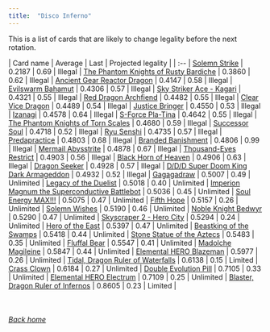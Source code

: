 ```yaml
---
title:  "Disco Inferno"
---
```


This is a list of cards that are likely to change legality before the next rotation.

| Card name | Average | Last | Projected legality |
| :-- |
[Solemn Strike](https://db.ygoprodeck.com/card/?search=Solemn%20Strike) | 0.2187 | 0.69 | Illegal |
[The Phantom Knights of Rusty Bardiche](https://db.ygoprodeck.com/card/?search=The%20Phantom%20Knights%20of%20Rusty%20Bardiche) | 0.3860 | 0.62 | Illegal |
[Ancient Gear Reactor Dragon](https://db.ygoprodeck.com/card/?search=Ancient%20Gear%20Reactor%20Dragon) | 0.4147 | 0.58 | Illegal |
[Evilswarm Bahamut](https://db.ygoprodeck.com/card/?search=Evilswarm%20Bahamut) | 0.4306 | 0.57 | Illegal |
[Sky Striker Ace - Kagari](https://db.ygoprodeck.com/card/?search=Sky%20Striker%20Ace%20-%20Kagari) | 0.4321 | 0.55 | Illegal |
[Red Dragon Archfiend](https://db.ygoprodeck.com/card/?search=Red%20Dragon%20Archfiend) | 0.4482 | 0.55 | Illegal |
[Clear Vice Dragon](https://db.ygoprodeck.com/card/?search=Clear%20Vice%20Dragon) | 0.4489 | 0.54 | Illegal |
[Justice Bringer](https://db.ygoprodeck.com/card/?search=Justice%20Bringer) | 0.4550 | 0.53 | Illegal |
[Izanagi](https://db.ygoprodeck.com/card/?search=Izanagi) | 0.4578 | 0.64 | Illegal |
[S-Force Pla-Tina](https://db.ygoprodeck.com/card/?search=S-Force%20Pla-Tina) | 0.4642 | 0.55 | Illegal |
[The Phantom Knights of Torn Scales](https://db.ygoprodeck.com/card/?search=The%20Phantom%20Knights%20of%20Torn%20Scales) | 0.4680 | 0.59 | Illegal |
[Successor Soul](https://db.ygoprodeck.com/card/?search=Successor%20Soul) | 0.4718 | 0.52 | Illegal |
[Ryu Senshi](https://db.ygoprodeck.com/card/?search=Ryu%20Senshi) | 0.4735 | 0.57 | Illegal |
[Predapractice](https://db.ygoprodeck.com/card/?search=Predapractice) | 0.4803 | 0.68 | Illegal |
[Branded Banishment](https://db.ygoprodeck.com/card/?search=Branded%20Banishment) | 0.4806 | 0.99 | Illegal |
[Mermail Abysstrite](https://db.ygoprodeck.com/card/?search=Mermail%20Abysstrite) | 0.4878 | 0.67 | Illegal |
[Thousand-Eyes Restrict](https://db.ygoprodeck.com/card/?search=Thousand-Eyes%20Restrict) | 0.4903 | 0.56 | Illegal |
[Black Horn of Heaven](https://db.ygoprodeck.com/card/?search=Black%20Horn%20of%20Heaven) | 0.4906 | 0.63 | Illegal |
[Dragon Seeker](https://db.ygoprodeck.com/card/?search=Dragon%20Seeker) | 0.4928 | 0.57 | Illegal |
[D/D/D Super Doom King Dark Armageddon](https://db.ygoprodeck.com/card/?search=D/D/D%20Super%20Doom%20King%20Dark%20Armageddon) | 0.4932 | 0.52 | Illegal |
[Gagagadraw](https://db.ygoprodeck.com/card/?search=Gagagadraw) | 0.5007 | 0.49 | Unlimited |
[Legacy of the Duelist](https://db.ygoprodeck.com/card/?search=Legacy%20of%20the%20Duelist) | 0.5018 | 0.40 | Unlimited |
[Imperion Magnum the Superconductive Battlebot](https://db.ygoprodeck.com/card/?search=Imperion%20Magnum%20the%20Superconductive%20Battlebot) | 0.5036 | 0.45 | Unlimited |
[Soul Energy MAX!!!](https://db.ygoprodeck.com/card/?search=Soul%20Energy%20MAX!!!) | 0.5075 | 0.47 | Unlimited |
[Fifth Hope](https://db.ygoprodeck.com/card/?search=Fifth%20Hope) | 0.5157 | 0.26 | Unlimited |
[Solemn Wishes](https://db.ygoprodeck.com/card/?search=Solemn%20Wishes) | 0.5190 | 0.46 | Unlimited |
[Noble Knight Bedwyr](https://db.ygoprodeck.com/card/?search=Noble%20Knight%20Bedwyr) | 0.5290 | 0.47 | Unlimited |
[Skyscraper 2 - Hero City](https://db.ygoprodeck.com/card/?search=Skyscraper%202%20-%20Hero%20City) | 0.5294 | 0.24 | Unlimited |
[Hero of the East](https://db.ygoprodeck.com/card/?search=Hero%20of%20the%20East) | 0.5397 | 0.47 | Unlimited |
[Beastking of the Swamps](https://db.ygoprodeck.com/card/?search=Beastking%20of%20the%20Swamps) | 0.5418 | 0.44 | Unlimited |
[Stone Statue of the Aztecs](https://db.ygoprodeck.com/card/?search=Stone%20Statue%20of%20the%20Aztecs) | 0.5483 | 0.35 | Unlimited |
[Fluffal Bear](https://db.ygoprodeck.com/card/?search=Fluffal%20Bear) | 0.5547 | 0.41 | Unlimited |
[Madolche Magileine](https://db.ygoprodeck.com/card/?search=Madolche%20Magileine) | 0.5847 | 0.44 | Unlimited |
[Elemental HERO Blazeman](https://db.ygoprodeck.com/card/?search=Elemental%20HERO%20Blazeman) | 0.5977 | 0.26 | Unlimited |
[Tidal, Dragon Ruler of Waterfalls](https://db.ygoprodeck.com/card/?search=Tidal,%20Dragon%20Ruler%20of%20Waterfalls) | 0.6138 | 0.15 | Limited |
[Crass Clown](https://db.ygoprodeck.com/card/?search=Crass%20Clown) | 0.6184 | 0.27 | Unlimited |
[Double Evolution Pill](https://db.ygoprodeck.com/card/?search=Double%20Evolution%20Pill) | 0.7105 | 0.33 | Unlimited |
[Elemental HERO Electrum](https://db.ygoprodeck.com/card/?search=Elemental%20HERO%20Electrum) | 0.7109 | 0.25 | Unlimited |
[Blaster, Dragon Ruler of Infernos](https://db.ygoprodeck.com/card/?search=Blaster,%20Dragon%20Ruler%20of%20Infernos) | 0.8605 | 0.23 | Limited |

<br>

###### [Back home](index)